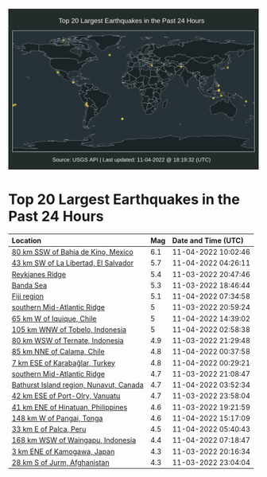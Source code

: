 ![Map](./map.png)

# Top 20 Largest Earthquakes in the Past 24 Hours

| Location | Mag | Date and Time (UTC) |
|:---|:---|:---|
| [80 km SSW of Bahía de Kino, Mexico](https://earthquake.usgs.gov/earthquakes/eventpage/us7000imgl) | 6.1 | 11-04-2022 10:02:46 |
| [43 km SW of La Libertad, El Salvador](https://earthquake.usgs.gov/earthquakes/eventpage/us7000imeu) | 5.7 | 11-04-2022 04:26:11 |
| [Reykjanes Ridge](https://earthquake.usgs.gov/earthquakes/eventpage/us7000imat) | 5.4 | 11-03-2022 20:47:46 |
| [Banda Sea](https://earthquake.usgs.gov/earthquakes/eventpage/us7000im9n) | 5.3 | 11-03-2022 18:46:44 |
| [Fiji region](https://earthquake.usgs.gov/earthquakes/eventpage/us7000img0) | 5.1 | 11-04-2022 07:34:58 |
| [southern Mid-Atlantic Ridge](https://earthquake.usgs.gov/earthquakes/eventpage/us7000imax) | 5 | 11-03-2022 20:59:24 |
| [65 km W of Iquique, Chile](https://earthquake.usgs.gov/earthquakes/eventpage/us7000imhd) | 5 | 11-04-2022 14:39:02 |
| [105 km WNW of Tobelo, Indonesia](https://earthquake.usgs.gov/earthquakes/eventpage/us7000imdx) | 5 | 11-04-2022 02:58:38 |
| [80 km WSW of Ternate, Indonesia](https://earthquake.usgs.gov/earthquakes/eventpage/us7000imb1) | 4.9 | 11-03-2022 21:29:48 |
| [85 km NNE of Calama, Chile](https://earthquake.usgs.gov/earthquakes/eventpage/us7000imca) | 4.8 | 11-04-2022 00:37:58 |
| [7 km ESE of Karabağlar, Turkey](https://earthquake.usgs.gov/earthquakes/eventpage/us7000imc7) | 4.8 | 11-04-2022 00:29:21 |
| [southern Mid-Atlantic Ridge](https://earthquake.usgs.gov/earthquakes/eventpage/us7000imbc) | 4.7 | 11-03-2022 21:08:47 |
| [Bathurst Island region, Nunavut, Canada](https://earthquake.usgs.gov/earthquakes/eventpage/us7000imej) | 4.7 | 11-04-2022 03:52:34 |
| [42 km ESE of Port-Olry, Vanuatu](https://earthquake.usgs.gov/earthquakes/eventpage/us7000imc1) | 4.7 | 11-03-2022 23:58:04 |
| [41 km ENE of Hinatuan, Philippines](https://earthquake.usgs.gov/earthquakes/eventpage/us7000ima3) | 4.6 | 11-03-2022 19:21:59 |
| [148 km W of Pangai, Tonga](https://earthquake.usgs.gov/earthquakes/eventpage/us7000imid) | 4.6 | 11-04-2022 15:17:09 |
| [33 km E of Palca, Peru](https://earthquake.usgs.gov/earthquakes/eventpage/us7000imfm) | 4.5 | 11-04-2022 05:40:43 |
| [168 km WSW of Waingapu, Indonesia](https://earthquake.usgs.gov/earthquakes/eventpage/us7000imfy) | 4.4 | 11-04-2022 07:18:47 |
| [3 km ENE of Kamogawa, Japan](https://earthquake.usgs.gov/earthquakes/eventpage/us7000imay) | 4.3 | 11-03-2022 20:16:34 |
| [28 km S of Jurm, Afghanistan](https://earthquake.usgs.gov/earthquakes/eventpage/us7000imbm) | 4.3 | 11-03-2022 23:04:04 |
